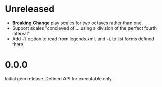 # Unreleased

* **Breaking Change** play scales for two octaves rather than one.
* Support scales "concieved of ... using a division of the perfect fourth interval"
* Add `-l` option to read from legends.xml, and `-L` to list forms defined there.

# 0.0.0

Initial gem release.
Defined API for executable only.
